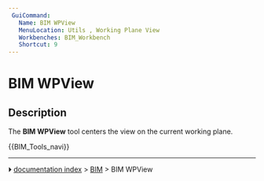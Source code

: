 ```yaml
---
 GuiCommand:
   Name: BIM WPView
   MenuLocation: Utils , Working Plane View
   Workbenches: BIM_Workbench
   Shortcut: 9
---
```


# BIM WPView

## Description

The **BIM WPView** tool centers the view on the current working plane.




 {{BIM_Tools_navi}}



---
⏵ [documentation index](../README.md) > [BIM](BIM_Workbench.md) > BIM WPView
